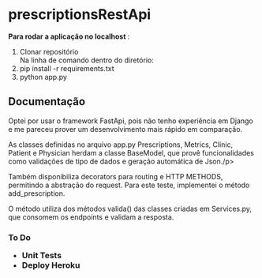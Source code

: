 # prescriptionsRestApi

<b>Para rodar a aplicação no localhost </b>: <br>
<ol>
   <li> Clonar repositório </li>
   <span> Na linha de comando dentro do diretório: </span><br>
   <li>  pip install -r requirements.txt </li>
   <li>  python app.py </li>
   </ol>
  
  
<h2> Documentação </h2>
<p> Optei por usar o framework FastApi, pois não tenho experiência em Django e me pareceu prover um desenvolvimento mais rápido em comparação.</p>

<p> As classes definidas no arquivo app.py Prescriptions, Metrics, Clinic, Patient e Physician herdam a classe BaseModel, que provê funcionalidades como validações de tipo de dados e geração automática de Json./p>
<p> Também disponibiliza decorators para routing e HTTP METHODS, permitindo a abstração do request. Para este teste, implementei o método add_prescription. </p>
<p> O método utiliza dos métodos valida() das classes criadas em Services.py, que consomem os endpoints e validam a resposta. </p>


<h3> To Do </hr>
<ul>
   <li> Unit Tests </li>
   <li> Deploy Heroku </li>
  </ul>



  
  
 
 
